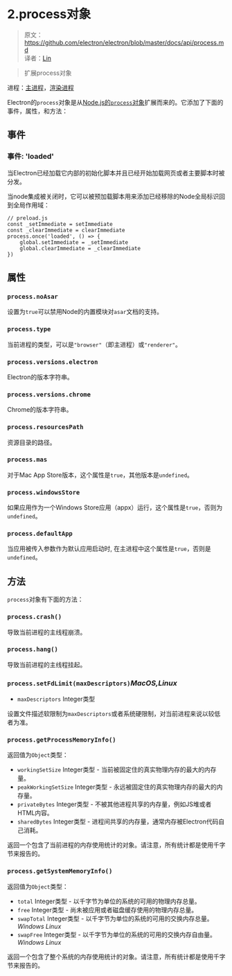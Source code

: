 # 2.process对象

> 原文：https://github.com/electron/electron/blob/master/docs/api/process.md    
译者：[Lin](https://github.com/ShmilyLin)   


> 扩展process对象

进程：[主进程](../guides/glossary-of-terms.md#main-process)，[渲染进程](../guides/glossary-of-terms.md#renderer-process)

Electron的`process`对象是从[Node.js的`process`对象](https://nodejs.org/api/process.html)扩展而来的。它添加了下面的事件，属性，和方法：

## 事件

### 事件: 'loaded'

当Electron已经加载它内部的初始化脚本并且已经开始加载网页或者主要脚本时被分发。

当node集成被关闭时，它可以被预加载脚本用来添加已经移除的Node全局标识回到全局作用域：

    // preload.js
    const _setImmediate = setImmediate
    const _clearImmediate = clearImmediate
    process.once('loaded', () => {
        global.setImmediate = _setImmediate
        global.clearImmediate = _clearImmediate
    })

## 属性

### `process.noAsar`

设置为`true`可以禁用Node的内置模块对`asar`文档的支持。

### `process.type`

当前进程的类型，可以是`"browser"`（即主进程）或`"renderer"`。

### `process.versions.electron`

Electron的版本字符串。

### `process.versions.chrome`

Chrome的版本字符串。

### `process.resourcesPath`

资源目录的路径。

### `process.mas`

对于Mac App Store版本，这个属性是`true`，其他版本是`undefined`。

### `process.windowsStore`

如果应用作为一个Windows Store应用（appx）运行，这个属性是`true`，否则为`undefined`。

### `process.defaultApp`

当应用被传入参数作为默认应用启动时, 在主进程中这个属性是`true`，否则是`undefined`。

## 方法

`process`对象有下面的方法：

### `process.crash()`

导致当前进程的主线程崩溃。

### `process.hang()`

导致当前进程的主线程挂起。

### `process.setFdLimit(maxDescriptors)`*MacOS,Linux*

 * `maxDescriptors` Integer类型

设置文件描述软限制为`maxDescriptors`或者系统硬限制，对当前进程来说以较低者为准。

### `process.getProcessMemoryInfo()`

返回值为`Object`类型：

 * `workingSetSize` Integer类型 - 当前被固定住的真实物理内存的最大的内存量。
 * `peakWorkingSetSize` Integer类型 - 永远被固定住的真实物理内存的最大的内存量。
 * `privateBytes` Integer类型 - 不被其他进程共享的内存量，例如JS堆或者HTML内容。
 * `sharedBytes` Integer类型 - 进程间共享的内存量，通常内存被Electron代码自己消耗。

返回一个包含了当前进程的内存使用统计的对象。请注意，所有统计都是使用千字节来报告的。

### `process.getSystemMemoryInfo()`

返回值为`Object`类型：

 * `total` Integer类型 - 以千字节为单位的系统的可用的物理内存总量。
 * `free` Integer类型 - 尚未被应用或者磁盘缓存使用的物理内存总量。
 * `swapTotal` Integer类型 - 以千字节为单位的系统的可用的交换内存总量。*Windows Linux*
 * `swapFree` Integer类型 - 以千字节为单位的系统的可用的交换内存自由量。*Windows Linux*

返回一个包含了整个系统的内存使用统计的对象。请注意，所有统计都是使用千字节来报告的。

